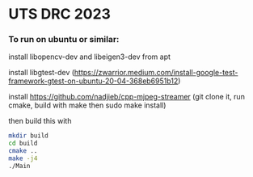 # UTS DRC 2023


### To run on ubuntu or similar:
install libopencv-dev and libeigen3-dev from apt

install libgtest-dev (https://zwarrior.medium.com/install-google-test-framework-gtest-on-ubuntu-20-04-368eb6951b12)

install https://github.com/nadjieb/cpp-mjpeg-streamer (git clone it, run cmake, build with make then sudo make install)

then build this with
```sh
mkdir build
cd build
cmake ..
make -j4
./Main
```
